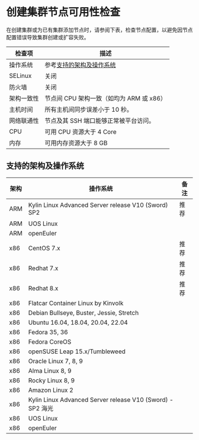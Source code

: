# 创建集群节点可用性检查

在创建集群或为已有集群添加节点时，请参阅下表，检查节点配置，以避免因节点配置错误导致集群创建或扩容失败。

| 检查项          | 描述                                   |
| -------------- | -------------------------------------- |
| 操作系统        | 参考[支持的架构及操作系统](#_2)         |
| SELinux        | 关闭                                   |
| 防火墙	      | 关闭                                   |
| 架构一致性       | 节点间 CPU 架构一致（如均为 ARM 或 x86）   |
| 主机时间         | 所有主机间同步误差小于 10 秒。             |
| 网络联通性       | 节点及其 SSH 端口能够正常被平台访问。       |
| CPU            | 可用 CPU 资源大于 4 Core                |
| 内存            | 可用内存资源大于 8 GB                     |

## 支持的架构及操作系统

| 架构 | 操作系统                                                   | 备注 |
| ---- | ---------------------------------------------------------- | ---- |
| ARM  | Kylin Linux Advanced Server release V10 (Sword)  SP2       | 推荐 |
| ARM  | UOS Linux                                                  |      |
| ARM  | openEuler                                                  |      |
| x86  | CentOS 7.x                                                 | 推荐 |
| x86  | Redhat 7.x                                                 | 推荐 |
| x86  | Redhat 8.x                                                 | 推荐 |
| x86  | Flatcar Container Linux by Kinvolk                         |      |
| x86  | Debian Bullseye, Buster, Jessie, Stretch                   |      |
| x86  | Ubuntu 16.04, 18.04, 20.04, 22.04                          |      |
| x86  | Fedora 35, 36                                              |      |
| x86  | Fedora CoreOS                                              |      |
| x86  | openSUSE Leap 15.x/Tumbleweed                              |      |
| x86  | Oracle Linux 7, 8, 9                                       |      |
| x86  | Alma Linux 8, 9                                            |      |
| x86  | Rocky Linux 8, 9                                           |      |
| x86  | Amazon Linux 2                                             |      |
| x86  | Kylin Linux Advanced Server release V10 (Sword) - SP2 海光 |      |
| x86  | UOS Linux                                                  |      |
| x86  | openEuler                                                  |      |
